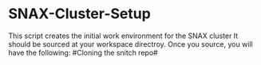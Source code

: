 # SNAX-Cluster-Setup
This script creates the initial work environment for the SNAX cluster
It should be sourced at your workspace directroy.
Once you source, you will have the following:
#Cloning the snitch repo#
